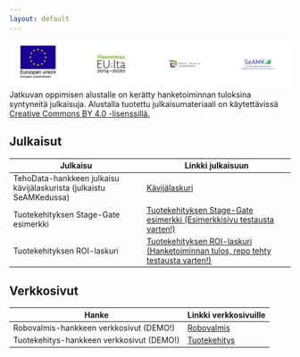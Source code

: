 ```yaml
---
layout: default
---
```

![Rahoittajien logot](/assets/images/logo-esr-vipu-ely-seamk.PNG)
Jatkuvan oppimisen alustalle on kerätty hanketoiminnan tuloksina syntyneitä julkaisuja. Alustalla tuotettu julkaisumateriaali on käytettävissä [Creative Commons BY 4.0 -lisenssillä.](https://creativecommons.org/licenses/by/4.0/legalcode.fi)

## Julkaisut

| Julkaisu | Linkki julkaisuun |
|----|----|
| TehoData-hankkeen julkaisu kävijälaskurista (julkaistu SeAMKedussa) | [Kävijälaskuri](https://github.com/SeAMKedu/visitorCount.git)|
| Tuotekehityksen Stage-Gate esimerkki  | [Tuotekehityksen Stage-Gate esimerkki (Esimerkkisivu testausta varten!)](https://github.com/SeAMK-alykkaat-teknologiat/Tuotekehitys-Stage-Gate-esimerkki.git) |
| Tuotekehityksen ROI-laskuri | [Tuotekehityksen ROI-laskuri (Hanketoiminnan tulos, repo tehty testausta varten!)](https://github.com/SeAMK-alykkaat-teknologiat/Tuotekehitys-ROI-tuotekehityslaskuri.git)|


## Verkkosivut

| Hanke | Linkki verkkosivuille |
|----|----|
| Robovalmis-hankkeen verkkosivut (DEMO!) | [Robovalmis](https://tekniikka.seamk.fi/robovalmis/)|
| Tuotekehitys-hankkeen verkkosivut (DEMO!) | [Tuotekehitys](https://tekniikka.seamk.fi/tuotekehitys/)|



